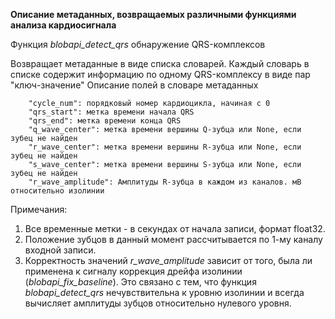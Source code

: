 **Описание метаданных, возвращаемых различными функциями анализа кардиосигнала**

Функция *blobapi_detect_qrs*
обнаружение QRS-комплексов

Возвращает метаданные в виде списка словарей. Каждый словарь в списке содержит информацию по одному QRS-комплексу в виде пар "ключ-значение"
Описание полей в словаре метаданных

```
    "cycle_num": порядковый номер кардиоцикла, начиная с 0
    "qrs_start": метка времени начала QRS
    "qrs_end": метка времени конца QRS
    "q_wave_center": метка времени вершины Q-зубца или None, если зубец не найден
    "r_wave_center": метка времени вершины R-зубца или None, если зубец не найден
    "s_wave_center": метка времени вершины S-зубца или None, если зубец не найден
    "r_wave_amplitude": Амплитуды R-зубца в каждом из каналов. мВ относительно изолинии
```

Примечания:

1. Все временные метки - в секундах от начала записи, формат float32.
2. Положение зубцов в данный момент рассчитывается по 1-му каналу входной записи.
3. Корректность значений *r_wave_amplitude* зависит от того, была ли
применена к сигналу коррекция дрейфа изолинии (*blobapi_fix_baseline*).
Это связано с тем, что функция *blobapi_detect_qrs* нечувствительна
к уровню изолинии и всегда вычисляет амплитуды зубцов относительно нулевого уровня.

